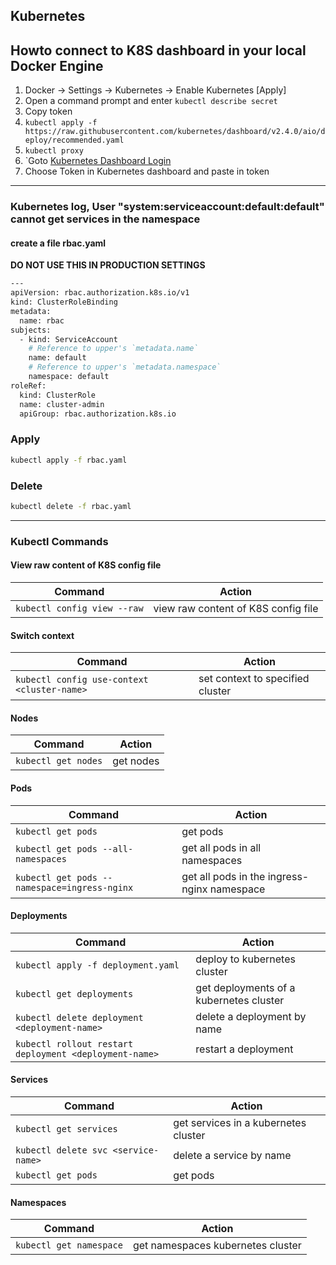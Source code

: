 ## Kubernetes

## Howto connect to K8S dashboard in your local Docker Engine

1. Docker -> Settings -> Kubernetes -> Enable Kubernetes [Apply]
2. Open a command prompt and enter `kubectl describe secret`
3. Copy token
4. `kubectl apply -f https://raw.githubusercontent.com/kubernetes/dashboard/v2.4.0/aio/deploy/recommended.yaml`
5. `kubectl proxy`
6. `Goto [Kubernetes Dashboard Login](http://localhost:8001/api/v1/namespaces/kubernetes-dashboard/services/https:kubernetes-dashboard:/proxy/#/login)
7. Choose Token in Kubernetes dashboard and paste in token

--------------------------------------------------------------------------------------------------------------

### Kubernetes log, User "system:serviceaccount:default:default" cannot get services in the namespace

#### create a file rbac.yaml

**DO NOT USE THIS IN PRODUCTION SETTINGS**

```bash
---
apiVersion: rbac.authorization.k8s.io/v1
kind: ClusterRoleBinding
metadata:
  name: rbac
subjects:
  - kind: ServiceAccount
    # Reference to upper's `metadata.name`
    name: default
    # Reference to upper's `metadata.namespace`
    namespace: default
roleRef:
  kind: ClusterRole
  name: cluster-admin
  apiGroup: rbac.authorization.k8s.io
```

### Apply

```bash
kubectl apply -f rbac.yaml
```

### Delete

```bash
kubectl delete -f rbac.yaml
```

--------------------------------------------------------------------------------------------------------------

### Kubectl Commands

#### View raw content of K8S config file

| Command                                                                                        | Action                                                       |
|------------------------------------------------------------------------------------------------|--------------------------------------------------------------|
|`kubectl config view --raw`                                                                     | view raw content of K8S config file                          |

#### Switch context

| Command                                                                                        | Action                                                       |
|------------------------------------------------------------------------------------------------|--------------------------------------------------------------|
|`kubectl config use-context <cluster-name>`                                                     | set context to specified cluster                             |

#### Nodes

| Command                                                                                        | Action                                                       |
|------------------------------------------------------------------------------------------------|--------------------------------------------------------------|
|`kubectl get nodes`                                                                             | get nodes                                                    |

#### Pods

| Command                                                                                        | Action                                                       |
|------------------------------------------------------------------------------------------------|--------------------------------------------------------------|
|`kubectl get pods`                                                                              | get pods                                                     |
|`kubectl get pods --all-namespaces`                                                             | get all pods in all namespaces                               |
|`kubectl get pods --namespace=ingress-nginx`                                                    | get all pods in the ingress-nginx namespace                  |

#### Deployments

| Command                                                                                        | Action                                                       |
|------------------------------------------------------------------------------------------------|--------------------------------------------------------------|
|`kubectl apply -f deployment.yaml`                                                              | deploy to kubernetes cluster                                 |
|`kubectl get deployments`                                                                       | get deployments of a kubernetes cluster                      |
|`kubectl delete deployment <deployment-name>`                                                   | delete a deployment by name                                  |
|`kubectl rollout restart deployment <deployment-name>`                                          | restart a deployment                                         |

#### Services

| Command                                                                                        | Action                                                       |
|------------------------------------------------------------------------------------------------|--------------------------------------------------------------|
|`kubectl get services`                                                                          | get services in a kubernetes cluster                         |
|`kubectl delete svc <service-name>`                                                             | delete a service by name                                     |
|`kubectl get pods`                                                                              | get pods                                                     |

#### Namespaces

| Command                                                                                        | Action                                                       |
|------------------------------------------------------------------------------------------------|--------------------------------------------------------------|
|`kubectl get namespace`                                                                         | get namespaces kubernetes cluster                            |

